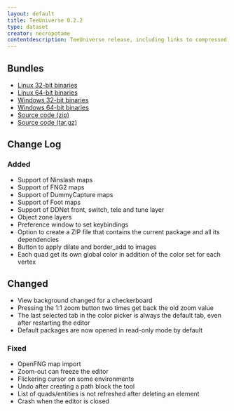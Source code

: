 ```yaml
---
layout: default
title: TeeUniverse 0.2.2
type: dataset
creator: necropotame
contentdescription: TeeUniverse release, including links to compressed distributions of their source codes and their binaries
---
```


## Bundles ##

* [Linux 32-bit binaries](https://github.com/teeuniverse/teeuniverse/releases/download/v0.2.2/teeuniverse-0.2.2-linux_x86.tar.gz)
* [Linux 64-bit binaries](https://github.com/teeuniverse/teeuniverse/releases/download/v0.2.2/teeuniverse-0.2.2-linux_x86_64.tar.gz)
* [Windows 32-bit binaries](https://github.com/teeuniverse/teeuniverse/releases/download/v0.2.2/teeuniverse-0.2.2-win32.zip)
* [Windows 64-bit binaries](https://github.com/teeuniverse/teeuniverse/releases/download/v0.2.2/teeuniverse-0.2.2-win64.zip)
* [Source code (zip)](https://github.com/teeuniverse/teeuniverse/archive/v0.2.2.zip)
* [Source code (tar.gz)](https://github.com/teeuniverse/teeuniverse/archive/v0.2.2.tar.gz)

## Change Log ##
### Added
- Support of Ninslash maps
- Support of FNG2 maps
- Support of DummyCapture maps
- Support of Foot maps
- Support of DDNet front, switch, tele and tune layer
- Object zone layers
- Preference window to set keybindings
- Option to create a ZIP file that contains the current package and all its dependencies
- Button to apply dilate and border_add to images
- Each quad get its own global color in addition of the color set for each vertex

## Changed
- View background changed for a checkerboard
- Pressing the 1:1 zoom button two times get back the old zoom value
- The last selected tab in the color picker is always the default tab, even after restarting the editor
- Default packages are now opened in read-only mode by default

### Fixed
- OpenFNG map import
- Zoom-out can freeze the editor
- Flickering cursor on some environments
- Undo after creating a path block the tool
- List of quads/entities is not refreshed after deleting an element
- Crash when the editor is closed

